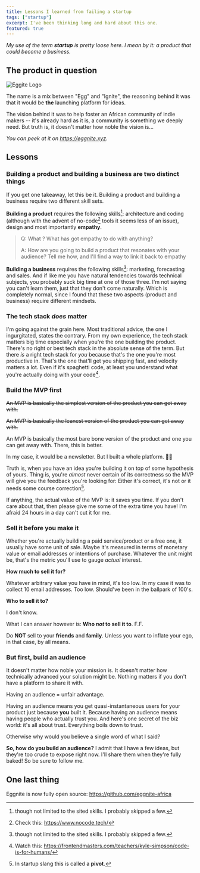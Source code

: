 ```yaml
---
title: Lessons I learned from failing a startup
tags: ["startup"]
excerpt: I've been thinking long and hard about this one.
featured: true
---
```


_My use of the term **startup** is pretty loose here. I mean by it: a product that could become a business._

## The product in question

![Eggite Logo](https://eggnite.xyz/Logo.png)

The name is a mix between "Egg" and "Ignite", the reasoning behind it was that it would be **the** launching platform for ideas.

The vision behind it was to help foster an African community of indie makers -- it's already hard as it is, a community is something we deeply need. But truth is, it doesn't matter how noble the vision is...

_You can peek at it on <https://eggnite.xyz>._

## Lessons

### Building a product and building a business are two distinct things

If you get one takeaway, let this be it. Building a product and building a business require two different skill sets.

**Building a product** requires the following skills[^1]: architecture and coding (although with the advent of no-code[^2] tools it seems less of an issue), design and most importantly **empathy**.

> Q: What ? What has got empathy to do with anything?
>
> A: How are you going to build a product that resonates with your audience? Tell me how, and I'll find a way to link it back to empathy

**Building a business** requires the following skills[^1]: marketing, forecasting and sales. And if like me you have natural tendencies towards technical subjects, you probably suck big time at one of those three. I'm not saying you can't learn them, just that they don't come naturally. Which is completely normal, since I found that these two aspects (product and business) require different mindsets.

### The tech stack _does_ matter

I'm going against the grain here. Most traditional advice, the one I ingurgitated, states the contrary. From my own experience, the tech stack matters big time especially when you're the one building the product. There's no right or best tech stack in the absolute sense of the term. But there _is_ a right tech stack for _you_ because that's the one you're most productive in. That's the one that'll get you shipping fast, and velocity matters a lot. Even if it's spaghetti code, at least you understand what you're actually doing with your code[^3].

### Build the MVP first

~~An MVP is basically the simplest version of the product you can get away with.~~

~~An MVP is basically the leanest version of the product you can get away with.~~

An MVP is basically the most bare bone version of the product and one you can get away with. There, this is better.

In my case, it would be a newsletter. But I built a whole platform. 🤷‍♂️

Truth is, when you have an idea you're building it on top of some hypothesis of yours. Thing is, you're _almost_ never certain of its correctness so the MVP will give you the feedback you're looking for: Either it's correct, it's not or it needs some course correction[^4].

If anything, the actual value of the MVP is: it saves you time. If you don't care about that, then please give me some of the extra time you have! I'm afraid 24 hours in a day can't cut it for me.

### Sell it before you make it

Whether you're actually building a paid service/product or a free one, it usually have some unit of sale. Maybe it's measured in terms of monetary value or email addresses or intentions of purchase. Whatever the unit might be, that's the metric you'll use to gauge _actual_ interest.

**How much to sell it for?**

Whatever arbitrary value you have in mind, it's too low. In my case it was to collect 10 email addresses. Too low. Should've been in the ballpark of 100's.

**Who to sell it to?**

I don't know.

What I can answer however is: **Who _not_ to sell it to**. F.F.

Do **NOT** sell to your **friends** and **family**. Unless you want to inflate your ego, in that case, by all means.

### But first, build an audience

It doesn't matter how noble your mission is. It doesn't matter how technically advanced your solution might be. Nothing matters if you don't have a platform to share it with.

Having an audience = unfair advantage.

Having an audience means you get quasi-instantaneous users for your product just because **you** built it. Because having an audience means having people who actually trust you. And here's one secret of the biz world: it's all about trust. Everything boils down to trust.

Otherwise why would you believe a single word of what I said?

**So, how do you build an audience?** I admit that I have a few ideas, but they're too crude to expose right now. I'll share them when they're fully baked! So be sure to follow me.

## One last thing

Eggnite is now fully open source: <https://github.com/eggnite-africa>

[^1]: though not limited to the sited skills. I probably skipped a few.
[^2]: Check this: <https://www.nocode.tech/>
[^3]: Watch this: <https://frontendmasters.com/teachers/kyle-simpson/code-is-for-humans/>
[^4]: In startup slang this is called a **pivot**.
